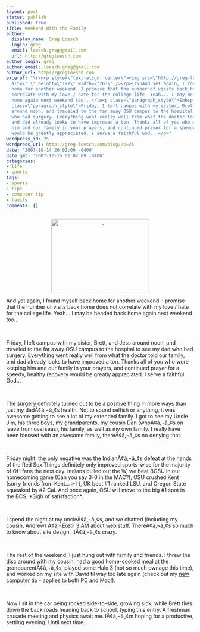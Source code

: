 ```yaml
---
layout: post
status: publish
published: true
title: Weekend With the Family
author:
  display_name: Greg Loesch
  login: greg
  email: loesch.greg@gmail.com
  url: http://gregloesch.com
author_login: greg
author_email: loesch.greg@gmail.com
author_url: http://gregloesch.com
excerpt: "\r\n<p style=\"text-align: center\"><img src=\"http://greg-loesch.com/pics/4.light.jpg\"
  alt=\".\" height=\"197\" width=\"263\" /></p>\r\nAnd yet again, I found myself back
  home for another weekend. I promise that the number of visits back home does not
  correlate with my love / hate for the college life. Yeah... I may be headed back
  home again next weekend too...\r\n<p class=\"paragraph_style\">&nbsp;</p>\r\n<p
  class=\"paragraph_style\">Friday, I left campus with my sister, Brett, and Jess
  around noon, and traveled to the far away OSU campus to the hospital to see my dad
  who had surgery. Everything went really well from what the doctor told our family,
  and dad already looks to have improved a ton. Thanks all of you who were keeping
  him and our family in your prayers, and continued prayer for a speedy, healthy recovery
  would be greatly appreciated. I serve a faithful God...</p>"
wordpress_id: 25
wordpress_url: http://greg-loesch.com/blog/?p=25
date: '2007-10-14 20:02:09 -0400'
date_gmt: '2007-10-15 01:02:09 -0400'
categories:
- life
- sports
tags:
- sports
- tips
- computer tip
- family
comments: []
---
```


<p style="text-align: center"><img src="http://greg-loesch.com/pics/4.light.jpg" alt="." height="197" width="263" /></p>
<p>And yet again, I found myself back home for another weekend. I promise that the number of visits back home does not correlate with my love / hate for the college life. Yeah... I may be headed back home again next weekend too...</p>
<p class="paragraph_style">&nbsp;</p>
<p class="paragraph_style">Friday, I left campus with my sister, Brett, and Jess around noon, and traveled to the far away OSU campus to the hospital to see my dad who had surgery. Everything went really well from what the doctor told our family, and dad already looks to have improved a ton. Thanks all of you who were keeping him and our family in your prayers, and continued prayer for a speedy, healthy recovery would be greatly appreciated. I serve a faithful God...</p>
<p><a id="more"></a><a id="more-25"></a></p>
<p class="paragraph_style">&nbsp;</p>
<p>The surgery definitely turned out to be a positive thing in more ways than just my dadÃ¢â‚¬â„¢s health. Not to sound selfish or anything, it was awesome getting to see a lot of my extended family. I got to see my Uncle Jim, his three boys, my grandparents, my cousin Dan (whoÃ¢â‚¬â„¢s on leave from overseas), his family, as well as my own family. I really have been blessed with an awesome family, thereÃ¢â‚¬â„¢s no denying that.</p>
<p class="paragraph_style">&nbsp;</p>
<p>Friday night, the only negative was the IndianÃ¢â‚¬â„¢s defeat at the hands of the Red Sox.Things definitely only improved sports-wise for the majority of OH fans the next day. Indians pulled out the W, we beat BGSU in our homecoming game (Can you say 3-0 in the MAC?), OSU crushed Kent (sorry friends from Kent... :-) ), UK beat #1 ranked LSU, and Oregon State squeaked by #2 Cal. And once again, OSU will move to the big #1 spot in the BCS. *Sigh of satisfaction*.</p>
<p class="paragraph_style">&nbsp;</p>
<p>I spend the night at my uncleÃ¢â‚¬â„¢s, and we chatted (including my cousin, Andrew) Ã¢â‚¬Ëœtil 3 AM about web stuff. ThereÃ¢â‚¬â„¢s so much to know about site design. ItÃ¢â‚¬â„¢s crazy.</p>
<p class="paragraph_style_2">&nbsp;</p>
<p class="paragraph_style_2">The rest of the weekend, I just hung out with family and friends. I threw the disc around with my cousin, had a good home-cooked meal at the grandparentÃ¢â‚¬â„¢s, played some Halo 3 (not so much pwnage this time), and worked on my site with David til way too late again (check out my <a href="http://greg-loesch.com/Home/Mac/Entries/2007/10/13_Tip_2_-_Mac_and_PC%3A_Save_YouTube_forever_%28and_add_it_to_your_iPod%29%21.html" class="class1" title="../../../../Mac/Entries/2007/10/13_Tip_2_-_Mac_and_PC:_Save_YouTube_forever_(and_add_it_to_your_iPod)!.html">new computer tip</a> - applies to both PC and Mac!).</p>
<p class="paragraph_style_2">&nbsp;</p>
<p style="padding-bottom: 0pt" class="paragraph_style_2">Now I sit in the car being rocked side-to-side, growing sick, while Brett flies down the back roads heading back to school, typing this entry. A freshman crusade meeting and physics await me. IÃ¢â‚¬â„¢m hoping for a productive, settling evening. Until next time...</p>
